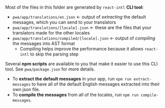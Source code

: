 Most of the files in this folder are generated by `react-intl` **CLI tool**:
- `pwa/app/translations/en.json` <- output of _extracting_ the default messages, which you can send to your translators
- `pwa/app/translations/[locale].json` <- these are the files that your translators made for the other locales
- `pwa/app/translations/compiled/[locale].json` <- output of _compiling_ the messages into AST format
  - Compiling helps improve the performance because it allows `react-intl` to skip the parsing step

Several **npm scripts** are available to you that make it easier to use this CLI tool. See `pwa/package.json` for more details.

- To **extract the default messages** in your app, run `npm run extract-messages` to have all of the default English messages extracted into their own json file.
- To **compile the messages** from all of the locales, run `npm run compile-messages`.
